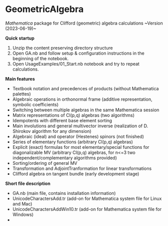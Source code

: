 # GeometricAlgebra
*Mathematica* package for Clifford (geometric) algebra calculations
~Version (2023-06-19)~  


**Quick startup**
1. Unzip the content preserving directory structure
2. Open GA.nb and follow setup & configuration instructions in the beginning of the notebook. 
3. Open UsageExamples/01_Start.nb notebook and try to repeat calculations.

**Main features**
- Textbook notation and precedences of products (without Mathematica palettes)
- Algebraic operations in orthonormal frame (additive representation, symbolic coefficients)
- Switching between multiple algebras in the same Mathematica session
- Matrix representations of Cl(p,q) algebras (two algorithms)
- Idempotents with different base element sorting
- Main involutions and general multivector inverse (realization of D. Shirokov algorithm for any dimension)
- Algebraic (ideal) and operator (Hestenes) spinors (not finished)
- Series of elementary functions (arbitrary Cl(p,q) algebras)
- Explicit (exact) formulas for most elementary/special functions for diagonalizable MV (arbitrary Cl(p,q) algebras, for n<=3 two independent/complementary algorithms provided) 
- Sorting/ordering of general MV
- Transformation and AdjointTranformation for linear transformations
- Clifford algebra on tangent bundle (early development stage)

**Short file description**
- GA.nb (main file, contains installation information)
- UnicodeCharactersAdd.tr (add-on for Mathematica system file for Linux and Mac)
- UnicodeCharactersAddWin10.tr (add-on for Mathematica system file for Windows) 
-
